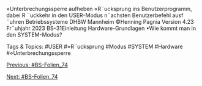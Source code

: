 ⋄Unterbrechungssperre aufheben
⋄R¨ucksprung ins Benutzerprogramm, dabei R ¨uckkehr in den USER-Modus
n¨achsten Benutzerbefehl ausf ¨uhren
Betriebssysteme DHBW Mannheim ©Henning Pagnia Version 4.23 Fr¨uhjahr 2023 BS–31Einleitung Hardware-Grundlagen
•Wie kommt man in den SYSTEM-Modus?

   Tags & Topics:
   #USER
   #⋄R¨ucksprung
   #Modus
   #SYSTEM
   #Hardware
   #⋄Unterbrechungssperre

[Previous: #BS-Folien_74](BS-Folien_74.md)

[Next: #BS-Folien_74](BS-Folien_74.md)